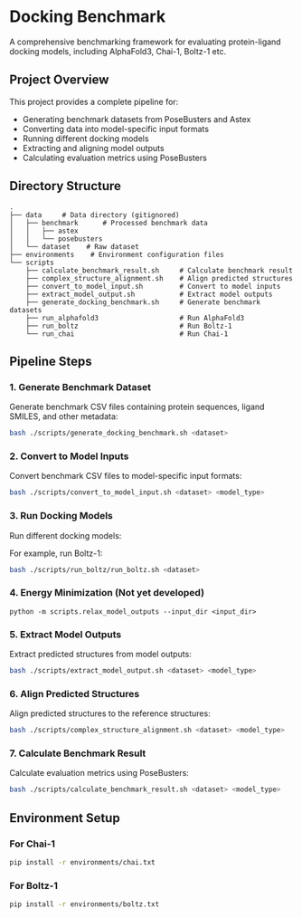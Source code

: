 # Docking Benchmark

A comprehensive benchmarking framework for evaluating protein-ligand docking models, including AlphaFold3, Chai-1, Boltz-1 etc.

## Project Overview

This project provides a complete pipeline for:
- Generating benchmark datasets from PoseBusters and Astex
- Converting data into model-specific input formats
- Running different docking models
- Extracting and aligning model outputs
- Calculating evaluation metrics using PoseBusters

## Directory Structure
```plaintext
.
├── data     # Data directory (gitignored)
│   ├── benchmark      # Processed benchmark data
│   │   ├── astex
│   │   └── posebusters
│   └── dataset    # Raw dataset
├── environments    # Environment configuration files
└── scripts
    ├── calculate_benchmark_result.sh     # Calculate benchmark result
    ├── complex_structure_alignment.sh    # Align predicted structures
    ├── convert_to_model_input.sh         # Convert to model inputs
    ├── extract_model_output.sh           # Extract model outputs
    ├── generate_docking_benchmark.sh     # Generate benchmark datasets
    ├── run_alphafold3                    # Run AlphaFold3
    ├── run_boltz                         # Run Boltz-1
    └── run_chai                          # Run Chai-1
```


## Pipeline Steps

### 1. Generate Benchmark Dataset

Generate benchmark CSV files containing protein sequences, ligand SMILES, and other metadata:

```bash
bash ./scripts/generate_docking_benchmark.sh <dataset>
```

### 2. Convert to Model Inputs

Convert benchmark CSV files to model-specific input formats:

```bash
bash ./scripts/convert_to_model_input.sh <dataset> <model_type>
```

### 3. Run Docking Models

Run different docking models:

For example, run Boltz-1:
```bash
bash ./scripts/run_boltz/run_boltz.sh <dataset>
```

### 4. Energy Minimization (Not yet developed)

```
python -m scripts.relax_model_outputs --input_dir <input_dir>
```

### 5. Extract Model Outputs

Extract predicted structures from model outputs:

```bash
bash ./scripts/extract_model_output.sh <dataset> <model_type>
```

### 6. Align Predicted Structures

Align predicted structures to the reference structures:

```bash
bash ./scripts/complex_structure_alignment.sh <dataset> <model_type>
```

### 7. Calculate Benchmark Result

Calculate evaluation metrics using PoseBusters:

```bash
bash ./scripts/calculate_benchmark_result.sh <dataset> <model_type>
```

## Environment Setup

### For Chai-1
```bash
pip install -r environments/chai.txt
```

### For Boltz-1
```bash
pip install -r environments/boltz.txt
```


